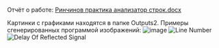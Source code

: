 Отчёт о работе: [Ринчинов практика анализатор строк.docx](https://github.com/user-attachments/files/20746817/default.docx)

Картинки с графиками находятся в папке Outputs2.
Примеры сгенерированных программой изображений:
![image](https://github.com/user-attachments/assets/e0a692da-40ca-4015-9dcf-e30011c83716)
![Line Number](https://github.com/user-attachments/assets/33c94b47-e610-4211-a7c8-4e970a9bd6b7)
![Delay Of Reflected Signal](https://github.com/user-attachments/assets/45551491-5dfe-4292-8755-f0d5d5fd9ab4)
